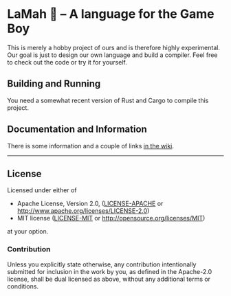 LaMah 🦙️ – A language for the Game Boy
======================================

This is merely a hobby project of ours and is therefore highly experimental.
Our goal is just to design our own language and build a compiler.
Feel free to check out the code or try it for yourself.

## Building and Running

You need a somewhat recent version of Rust and Cargo to compile this project.

## Documentation and Information

There is some information and a couple of links [in the wiki](https://github.com/jovobe/lamah/wiki).

---

## License

Licensed under either of

 * Apache License, Version 2.0, ([LICENSE-APACHE](LICENSE-APACHE) or http://www.apache.org/licenses/LICENSE-2.0)
 * MIT license ([LICENSE-MIT](LICENSE-MIT) or http://opensource.org/licenses/MIT)

at your option.

### Contribution

Unless you explicitly state otherwise, any contribution intentionally submitted
for inclusion in the work by you, as defined in the Apache-2.0 license, shall
be dual licensed as above, without any additional terms or conditions.
